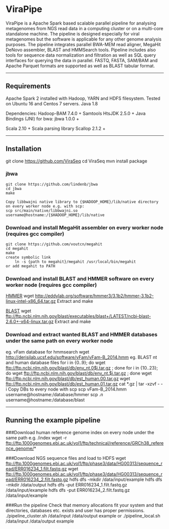 ViraPipe
==============

ViraPipe is a Apache Spark based scalable parallel pipeline for analysing metagenomes from NGS read data in a computing cluster or on a multi-core standalone machine.
The pipeline is designed especially for viral metagenomes but the software is applicable for any other genome analysis purposes.
The pipeline integrates parallel BWA-MEM read aligner, MegaHit DeNovo assembler, BLAST and HMMSearch tools. Pipeline includes
also tools for sequence data normalization and filtration as well as SQL query interfaces for querying the data in parallel.
FASTQ, FASTA, SAM/BAM and Apache Parquet formats are supported as well as BLAST tabular format.

------------------------------------------------------------------------------------------
Requirements
------------------------------------------------------------------------------------------

Apache Spark 2 installed with Hadoop, YARN and HDFS filesystem.
Tested on Ubuntu 16 and Centos 7 servers.
Java 1.8

Dependencies:
Hadoop-BAM 7.4.0 +
Samtools HtsJDK 2.5.0 +
Java Bindings (JNI) for bwa: jbwa 1.0.0 +

Scala 2.10 +
Scala parsing library Scallop 2.1.2 +

------------------------------------------------------------------------------------------
Installation
------------------------------------------------------------------------------------------

git clone https://github.com/ViraSeq
cd ViraSeq
mvn install package

### jbwa
    git clone https://github.com/lindenb/jbwa
    cd jbwa
    make

    Copy libbwajni native library to {$HADOOP_HOME}/lib/native directory on every worker node e.g. with scp:
    scp src/main/native/libbwajni.so username@hostname:/{$HADOOP_HOME}/lib/native

### Download and install MegaHit assembler on every worker node (requires gcc compiler)
    git clone https://github.com/voutcn/megahit
    cd megahit
    make
    create symbolic link
        ln -s {path to megahit}/megahit /usr/local/bin/megahit
    or add megahit to PATH

### Download and install BLAST and HMMER software on every worker node (requires gcc compiler)

[HMMER](http://www.hmmer.org/download.html)
    wget http://eddylab.org/software/hmmer3/3.1b2/hmmer-3.1b2-linux-intel-x86_64.tar.gz
    Extract and make

[BLAST](https://blast.ncbi.nlm.nih.gov/Blast.cgi?PAGE_TYPE=BlastDocs&DOC_TYPE=Download)
    wget ftp://ftp.ncbi.nlm.nih.gov/blast/executables/blast+/LATEST/ncbi-blast-2.6.0+-x64-linux.tar.gz
    Extract and make

### Download and extract wanted BLAST and HMMER databases under the same path on every worker node
eg. vFam database for hmmsearch
    wget http://derisilab.ucsf.edu/software/vFam/vFam-B_2014.hmm
eg. BLAST nt and human database files
    for i in {0..9}; do wget ftp://ftp.ncbi.nlm.nih.gov/blast/db/env_nt.0$i.tar.gz ; done
    for i in {10..23}; do wget ftp://ftp.ncbi.nlm.nih.gov/blast/db/env_nt.$i.tar.gz ; done
    wget ftp://ftp.ncbi.nlm.nih.gov/blast/db/est_human.00.tar.gz
    wget ftp://ftp.ncbi.nlm.nih.gov/blast/db/est_human.01.tar.gz
    cat *.gz | tar -xzvf - -i
Copy DBs to every node with scp
    scp vFam-B_2014.hmm username@hostname:/database/hmmer
    scp *.n* username@hostname:/database/blast

------------------------------------------------------------------------------------------
Running the example pipeline
------------------------------------------------------------------------------------------

###Download human reference genome index on every node under the same path e.g. /index
    wget -r ftp://ftp.1000genomes.ebi.ac.uk/vol1/ftp/technical/reference/GRCh38_reference_genome/*

###Download NGS sequence files and load to HDFS
    wget ftp://ftp.1000genomes.ebi.ac.uk/vol1/ftp/phase3/data/HG00313/sequence_read/ERR016234_1.filt.fastq.gz
    wget ftp://ftp.1000genomes.ebi.ac.uk/vol1/ftp/phase3/data/HG00313/sequence_read/ERR016234_2.filt.fastq.gz
    hdfs dfs -mkdir /data/input/example
    hdfs dfs -mkdir /data/output
    hdfs dfs -put ERR016234_1.filt.fastq.gz /data/input/example
    hdfs dfs -put ERR016234_2.filt.fastq.gz /data/input/example

###Run the pipeline
Check that memory allocations fit your system and that directories, databases etc. exists and user has proper permissions.
    ./pipeline_cluster.sh /data/input /data/output example
    or
    ./pipeline_local.sh /data/input /data/output example
